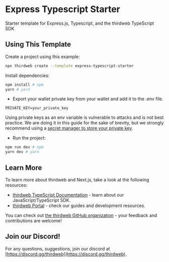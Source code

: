 # Express Typescript Starter

Starter template for Express.js, Typescript, and the thirdweb TypeScript SDK

## Using This Template

Create a project using this example:

```bash
npx thirdweb create --template express-typescript-starter
```

Install dependencies:

```bash
npm install # npm
yarn # yarn
```

- Export your wallet private key from your wallet and add it to the .env file.

```env
PRIVATE_KEY=your_private_key
```

Using private keys as an env variable is vulnerable to attacks and is not best practice. We are doing it in this guide for the sake of brevity, but we strongly recommend using a [secret manager to store your private key](https://portal.thirdweb.com/sdk/set-up-the-sdk/securing-your-private-key).

- Run the project:

```bash
npm run dev # npm
yarn dev # yarn
```

## Learn More

To learn more about thirdweb and Next.js, take a look at the following resources:

- [thirdweb TypeScript Documentation](https://docs.thirdweb.com/typescript) - learn about our JavaScript/TypeScript SDK.
- [thirdweb Portal](https://docs.thirdweb.com) - check our guides and development resources.

You can check out [the thirdweb GitHub organization](https://github.com/thirdweb-dev) - your feedback and contributions are welcome!

## Join our Discord!

For any questions, suggestions, join our discord at [https://discord.gg/thirdweb](https://discord.gg/thirdweb).
